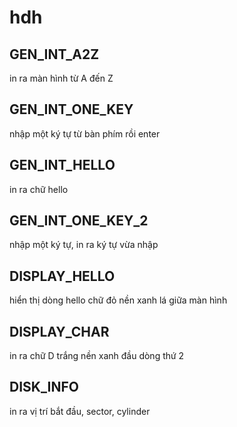 # hdh
## GEN_INT_A2Z 
in ra màn hình từ A đến Z 
## GEN_INT_ONE_KEY 
nhập một ký tự từ bàn phím rồi enter
## GEN_INT_HELLO 
in ra chữ hello
## GEN_INT_ONE_KEY_2 
nhập một ký tự, in ra ký tự vừa nhập
## DISPLAY_HELLO 
hiển thị dòng hello chữ đỏ nền xanh lá giữa màn hình
## DISPLAY_CHAR 
in ra chữ D trắng nền xanh đầu dòng thứ 2
## DISK_INFO
 in ra vị trí bắt đầu, sector, cylinder 
